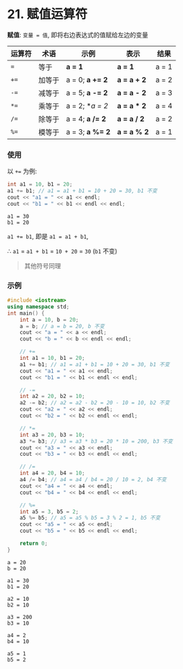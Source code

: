 # 21. 赋值运算符

**赋值**: `变量 = 值`, 即将右边表达式的值赋给左边的变量

| 运算符 | 术语 | 示例 | 表示 | 结果 |
| --- | --- | --- | --- | --- |
| `=` | 等于 | **a = 1** | **a = 1** | a = 1 |
| `+=` | 加等于 | a = 0; **a += 2** | **a = a + 2** | a = 2 |
| `-=` | 减等于 | a = 5; **a -= 2** | **a = a - 2** | a = 3 |
| `*=` | 乘等于 | a = 2; **a *= 2** | **a = a * 2** | a = 4 |
| `/=` | 除等于 | a = 4; **a /= 2** | **a = a / 2** | a = 2 |
| `%=` | 模等于 | a = 3; **a %= 2** | **a = a % 2** | a = 1 |

### 使用

以 `+=` 为例:

```cpp
int a1 = 10, b1 = 20;
a1 += b1; // a1 = a1 + b1 = 10 + 20 = 30, b1 不变
cout << "a1 = " << a1 << endl;
cout << "b1 = " << b1 << endl << endl;
```

```output
a1 = 30
b1 = 20
```

`a1 += b1`, 即是 `a1 = a1 + b1`,

∴ `a1` = `a1 + b1` = `10 + 20` = `30` (`b1` 不变)

> 其他符号同理

### 示例

```cpp
#include <iostream>
using namespace std;
int main() {
    int a = 10, b = 20;
    a = b; // a = b = 20, b 不变
    cout << "a = " << a << endl;
    cout << "b = " << b << endl << endl;

    // +=
    int a1 = 10, b1 = 20;
    a1 += b1; // a1 = a1 + b1 = 10 + 20 = 30, b1 不变
    cout << "a1 = " << a1 << endl;
    cout << "b1 = " << b1 << endl << endl;

    // -=
    int a2 = 20, b2 = 10;
    a2 -= b2; // a2 = a2 - b2 = 20 - 10 = 10, b2 不变
    cout << "a2 = " << a2 << endl;
    cout << "b2 = " << b2 << endl << endl;

    // *=
    int a3 = 20, b3 = 10;
    a3 *= b3; // a3 = a3 * b3 = 20 * 10 = 200, b3 不变
    cout << "a3 = " << a3 << endl;
    cout << "b3 = " << b3 << endl << endl;

    // /=
    int a4 = 20, b4 = 10;
    a4 /= b4; // a4 = a4 / b4 = 20 / 10 = 2, b4 不变
    cout << "a4 = " << a4 << endl;
    cout << "b4 = " << b4 << endl << endl;

    // %=
    int a5 = 3, b5 = 2;
    a5 %= b5; // a5 = a5 % b5 = 3 % 2 = 1, b5 不变
    cout << "a5 = " << a5 << endl;
    cout << "b5 = " << b5 << endl << endl;

    return 0;
}
```

```output
a = 20
b = 20

a1 = 30
b1 = 20

a2 = 10
b2 = 10

a3 = 200
b3 = 10

a4 = 2
b4 = 10

a5 = 1
b5 = 2
```
